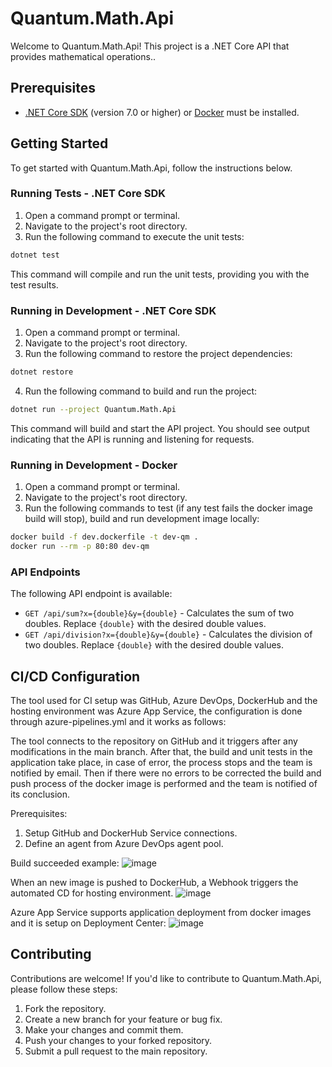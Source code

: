 # Quantum.Math.Api

Welcome to Quantum.Math.Api! This project is a .NET Core API that provides mathematical operations..

## Prerequisites

- [.NET Core SDK](https://dotnet.microsoft.com/download) (version 7.0 or higher) or [Docker](https://www.docker.com/products/docker-desktop/) must be installed.


## Getting Started

To get started with Quantum.Math.Api, follow the instructions below.

### Running Tests - .NET Core SDK

1. Open a command prompt or terminal.
2. Navigate to the project's root directory.
3. Run the following command to execute the unit tests:

```sh
dotnet test
```

This command will compile and run the unit tests, providing you with the test results.

### Running in Development - .NET Core SDK

1. Open a command prompt or terminal.
2. Navigate to the project's root directory.
3. Run the following command to restore the project dependencies:

```sh
dotnet restore
```

4. Run the following command to build and run the project:

```sh
dotnet run --project Quantum.Math.Api
```

This command will build and start the API project. You should see output indicating that the API is running and listening for requests.

### Running in Development - Docker

1. Open a command prompt or terminal.
2. Navigate to the project's root directory.
3. Run the following commands to test (if any test fails the docker image build will stop), build and run development image locally:

```sh
docker build -f dev.dockerfile -t dev-qm .
docker run --rm -p 80:80 dev-qm
```

### API Endpoints

The following API endpoint is available:

- `GET /api/sum?x={double}&y={double}` - Calculates the sum of two doubles. Replace `{double}` with the desired double values.
- `GET /api/division?x={double}&y={double}` - Calculates the division of two doubles. Replace `{double}` with the desired double values.



## CI/CD Configuration

The tool used for CI setup was GitHub, Azure DevOps, DockerHub and the hosting environment was Azure App Service, the configuration is done through azure-pipelines.yml and it works as follows:

The tool connects to the repository on GitHub and it triggers after any modifications in the main branch. After that, the build and unit tests in the application take place, in case of error, the process stops and the team is notified by email. Then if there were no errors to be corrected the build and push process of the docker image is performed and the team is notified of its conclusion.

Prerequisites:

1. Setup GitHub and DockerHub Service connections.
2. Define an agent from Azure DevOps agent pool.

Build succeeded example:
![image](https://github.com/caioerhart/quantum-math/assets/124104601/4eca3c66-f2c9-4f46-8670-6cbebb7ffc1f)

When an new image is pushed to DockerHub, a Webhook triggers the automated CD for hosting environment.
![image](https://github.com/caioerhart/quantum-math/assets/124104601/e3f93146-a406-4bfe-ac62-eba885db51a3)

Azure App Service supports application deployment from docker images and it is setup on Deployment Center:
![image](https://github.com/caioerhart/quantum-math/assets/124104601/552e089f-e172-465b-8e8a-bea0ef1b59c1)


## Contributing

Contributions are welcome! If you'd like to contribute to Quantum.Math.Api, please follow these steps:

1. Fork the repository.
2. Create a new branch for your feature or bug fix.
3. Make your changes and commit them.
4. Push your changes to your forked repository.
5. Submit a pull request to the main repository.
